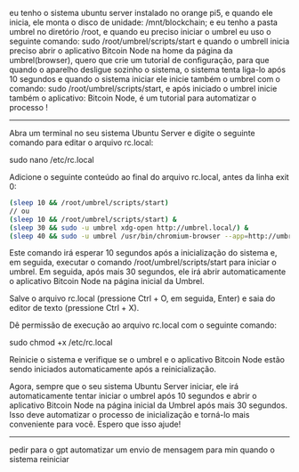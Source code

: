 eu tenho o sistema ubuntu server instalado no orange pi5, e quando ele inicia, ele monta o disco de unidade: /mnt/blockchain; e eu tenho a pasta umbrel no diretório /root, e quando eu preciso iniciar o umbrel eu uso o seguinte comando: sudo /root/umbrel/scripts/start e quando o umbrell inicia preciso abrir o aplicativo Bitcoin Node na home da página da umbrel(browser), quero que crie um tutorial de configuração, para que quando o aparelho desligue sozinho o sistema, o sistema tenta liga-lo após 10 segundos e quando o sistema iniciar ele inicie também o umbrel com o comando: sudo /root/umbrel/scripts/start, e após iniciado o umbrel inicie também o aplicativo: Bitcoin Node, é um tutorial para automatizar o processo !

---
Abra um terminal no seu sistema Ubuntu Server e digite o seguinte comando para editar o arquivo rc.local:

sudo nano /etc/rc.local

Adicione o seguinte conteúdo ao final do arquivo rc.local, antes da linha exit 0:

```bash
(sleep 10 && /root/umbrel/scripts/start)
// ou
(sleep 10 && /root/umbrel/scripts/start) &
(sleep 30 && sudo -u umbrel xdg-open http://umbrel.local/) &
(sleep 40 && sudo -u umbrel /usr/bin/chromium-browser --app=http://umbrel.local/apps/bitcoin-core/?fullscreen=1&kiosk=1 --user-data-dir=/home/umbrel/.config/chromium/Default) &

```
Este comando irá esperar 10 segundos após a inicialização do sistema e, em seguida, executar o comando /root/umbrel/scripts/start para iniciar o umbrel. Em seguida, após mais 30 segundos, ele irá abrir automaticamente o aplicativo Bitcoin Node na página inicial da Umbrel.

Salve o arquivo rc.local (pressione Ctrl + O, em seguida, Enter) e saia do editor de texto (pressione Ctrl + X).

Dê permissão de execução ao arquivo rc.local com o seguinte comando:

sudo chmod +x /etc/rc.local

Reinicie o sistema e verifique se o umbrel e o aplicativo Bitcoin Node estão sendo iniciados automaticamente após a reinicialização.

Agora, sempre que o seu sistema Ubuntu Server iniciar, ele irá automaticamente tentar iniciar o umbrel após 10 segundos e abrir o aplicativo Bitcoin Node na página inicial da Umbrel após mais 30 segundos. Isso deve automatizar o processo de inicialização e torná-lo mais conveniente para você. Espero que isso ajude!

---
pedir para o gpt automatizar um envio de mensagem para min quando o sistema reiniciar